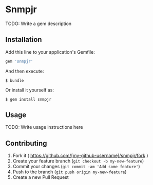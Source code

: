 # Snmpjr

TODO: Write a gem description

## Installation

Add this line to your application's Gemfile:

```ruby
gem 'snmpjr'
```

And then execute:

    $ bundle

Or install it yourself as:

    $ gem install snmpjr

## Usage

TODO: Write usage instructions here

## Contributing

1. Fork it ( https://github.com/[my-github-username]/snmpjr/fork )
2. Create your feature branch (`git checkout -b my-new-feature`)
3. Commit your changes (`git commit -am 'Add some feature'`)
4. Push to the branch (`git push origin my-new-feature`)
5. Create a new Pull Request
